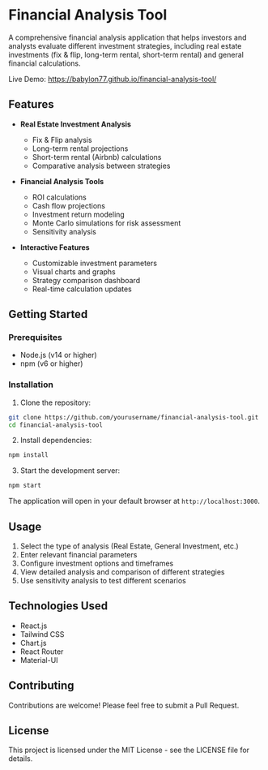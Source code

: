 # Financial Analysis Tool

A comprehensive financial analysis application that helps investors and analysts evaluate different investment strategies, including real estate investments (fix & flip, long-term rental, short-term rental) and general financial calculations.

Live Demo: https://babylon77.github.io/financial-analysis-tool/

## Features

- **Real Estate Investment Analysis**
  - Fix & Flip analysis
  - Long-term rental projections
  - Short-term rental (Airbnb) calculations
  - Comparative analysis between strategies

- **Financial Analysis Tools**
  - ROI calculations
  - Cash flow projections
  - Investment return modeling
  - Monte Carlo simulations for risk assessment
  - Sensitivity analysis

- **Interactive Features**
  - Customizable investment parameters
  - Visual charts and graphs
  - Strategy comparison dashboard
  - Real-time calculation updates

## Getting Started

### Prerequisites

- Node.js (v14 or higher)
- npm (v6 or higher)

### Installation

1. Clone the repository:
```bash
git clone https://github.com/yourusername/financial-analysis-tool.git
cd financial-analysis-tool
```

2. Install dependencies:
```bash
npm install
```

3. Start the development server:
```bash
npm start
```

The application will open in your default browser at `http://localhost:3000`.

## Usage

1. Select the type of analysis (Real Estate, General Investment, etc.)
2. Enter relevant financial parameters
3. Configure investment options and timeframes
4. View detailed analysis and comparison of different strategies
5. Use sensitivity analysis to test different scenarios

## Technologies Used

- React.js
- Tailwind CSS
- Chart.js
- React Router
- Material-UI

## Contributing

Contributions are welcome! Please feel free to submit a Pull Request.

## License

This project is licensed under the MIT License - see the LICENSE file for details.
